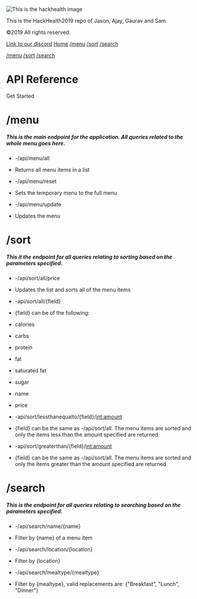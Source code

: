 ![This is the hackhealth image](http://hackhealth.umd.edu/wp-content/uploads/2014/07/hh-horizontal.fw_.png)

This is the HackHealth2019 repo of Jason, Ajay, Gaurav and Sam.

&copy;2019 All rights reserved.

[Link to our discord](https://discordapp.com/channels/551848028936339476/551848028936339478) 
[](javascript:void(0); "Toggle Navigation Menu")[Home](#) [/menu](#menu) [/sort](#sort) [/search](#search)

[/menu](#menu) [/sort](#sort) [/search](#search)

API Reference
=============

[](#menu)Get Started

/menu
=====

##### This is the main endpoint for the application. All queries related to the whole menu goes here.

*   \-/api/menu/all

*   Returns all menu items in a list

*   \-/api/menu/reset

*   Sets the temporary menu to the full menu

*   \-/api/menu/update

*   Updates the menu

/sort
=====

##### This it the endpoint for all queries relating to sorting based on the parameters specified.

*   \-/api/sort/all/price

*   Updates the list and sorts all of the menu items

*   \-api/sort/all/{field}

*   {field} can be of the following:

*   calories
*   carbs
*   protein
*   fat
*   saturated fat
*   sugar
*   name
*   price

*   \-api/sort/lessthanequalto/{field}/<int:amount>

*   {field} can be the same as -/api/sort/all. The menu items are sorted and only the items less than the amount specified are returned.

*   \-api/sort/greaterthan/{field}/<int:amount>

*   {field} can be the same as -/api/sort/all. The menu items are sorted and only the items greater than the amount specified are returned

/search
=======

##### This is the endpoint for all queries relating to searching based on the parameters specified.

*   \-/api/search/name/{name}

*   Filter by {name} of a menu item

*   \-/api/search/location/{location}

*   Filter by {location}

*   \-/api/search/mealtype/{mealtype}

*   Filter by {mealtype}, valid replacements are: {"Breakfast", "Lunch", "Dinner"}
